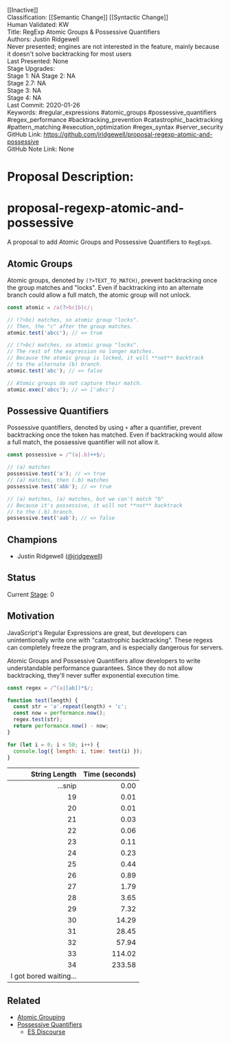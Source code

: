 [[Inactive]]<br>Classification: [[Semantic Change]] [[Syntactic Change]]<br>Human Validated: KW<br>Title: RegExp Atomic Groups & Possessive Quantifiers<br>Authors: Justin Ridgewell<br>Never presented; engines are not interested in the feature, mainly because it doesn't solve backtracking for most users<br>Last Presented: None<br>Stage Upgrades:<br>Stage 1: NA
Stage 2: NA  
Stage 2.7: NA  
Stage 3: NA  
Stage 4: NA<br>Last Commit: 2020-01-26<br>Keywords: #regular_expressions #atomic_groups #possessive_quantifiers #regex_performance #backtracking_prevention #catastrophic_backtracking #pattern_matching #execution_optimization #regex_syntax #server_security<br>GitHub Link: https://github.com/jridgewell/proposal-regexp-atomic-and-possessive <br>GitHub Note Link: None
# Proposal Description:<br>
# proposal-regexp-atomic-and-possessive

A proposal to add Atomic Groups and Possessive Quantifiers to `RegExp`s.

## Atomic Groups

Atomic groups, denoted by `(?>TEXT_TO_MATCH)`, prevent backtracking once
the group matches and "locks". Even if backtracking into an alternate
branch could allow a full match, the atomic group will not unlock.

```js
const atomic = /a(?>bc|b)c/;

// (?>bc) matches, so atomic group "locks".
// Then, the "c" after the group matches.
atomic.test('abcc'); // => true

// (?>bc) matches, so atomic group "locks".
// The rest of the expression no longer matches.
// Because the atomic group is locked, it will **not** backtrack
// to the alternate (b) branch.
atomic.test('abc'); // => false

// Atomic groups do not capture their match.
atomic.exec('abcc'); // => ['abcc']
```

## Possessive Quantifiers

Possessive quantifiers, denoted by using `+` after a quantifier, prevent
backtracking once the token has matched. Even if backtracking would
allow a full match, the possessive quantifier will not allow it.

```js
const possessive = /^(a|.b)++$/;

// (a) matches
possessive.test('a'); // => true
// (a) matches, then (.b) matches
possessive.test('abb'); // => true

// (a) matches, (a) matches, but we can't match "b"
// Because it's possessive, it will not **not** backtrack
// to the (.b) branch.
possessive.test('aab'); // => false
```

## Champions

- Justin Ridgewell ([@jridgewell](https://github.com/jridgewell/))

## Status

Current [Stage](https://tc39.es/process-document/): 0

## Motivation

JavaScript's Regular Expressions are great, but developers can
unintentionally write one with "catastrophic backtracking". These regexs
can completely freeze the program, and is especially dangerous for
servers.

Atomic Groups and Possessive Quantifiers allow developers to write
understandable performance guarantees. Since they do not allow
backtracking, they'll never suffer exponential execution time.

```js
const regex = /^(a|[ab])*$/;

function test(length) {
  const str = 'a'.repeat(length) + 'c';
  const now = performance.now();
  regex.test(str);
  return performance.now() - now;
}

for (let i = 0; i < 50; i++) {
  console.log({ length: i, time: test(i) });
}
```

| String Length | Time (seconds) |
|--------------:|---------------:|
|       ...snip |           0.00 |
|            19 |           0.01 |
|            20 |           0.01 |
|            21 |           0.03 |
|            22 |           0.06 |
|            23 |           0.11 |
|            24 |           0.23 |
|            25 |           0.44 |
|            26 |           0.89 |
|            27 |           1.79 |
|            28 |           3.65 |
|            29 |           7.32 |
|            30 |          14.29 |
|            31 |          28.45 |
|            32 |          57.94 |
|            33 |         114.02 |
|            34 |         233.58 |
| I got bored waiting...         |



## Related

- [Atomic Grouping](https://www.regular-expressions.info/atomic.html)
- [Possessive Quantifiers](https://www.regular-expressions.info/possessive.html)
  - [ES Discourse](https://es.discourse.group/t/possessive-regexp-matching/203/5)